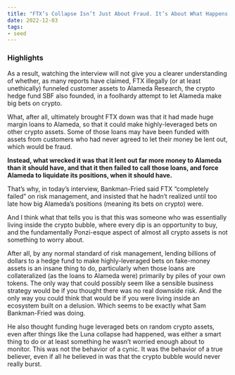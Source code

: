 ```yaml
---
title: "FTX’s Collapse Isn’t Just About Fraud. It’s About What Happens When You Live Inside the Crypto Bubble, James Surowiecki"
date: 2022-12-03
tags:
- seed
---
```


### Highlights
As a result, watching the interview will not give you a clearer understanding of whether, as many reports have claimed, FTX illegally (or at least unethically) funneled customer assets to Alameda Research, the crypto hedge fund SBF also founded, in a foolhardy attempt to let Alameda make big bets on crypto.

What, after all, ultimately brought FTX down was that it had made huge margin loans to Alameda, so that it could make highly-leveraged bets on other crypto assets. Some of those loans may have been funded with assets from customers who had never agreed to let their money be lent out, which would be fraud.

**Instead, what wrecked it was that it lent out far more money to Alameda than it should have, and that it then failed to call those loans, and force Alameda to liquidate its positions, when it should have.**

That’s why, in today’s interview, Bankman-Fried said FTX “completely failed” on risk management, and insisted that he hadn’t realized until too late how big Alameda’s positions (meaning its bets on crypto) were.

And I think what that tells you is that this was someone who was essentially living inside the crypto bubble, where every dip is an opportunity to buy, and the fundamentally Ponzi-esque aspect of almost all crypto assets is not something to worry about.

After all, by any normal standard of risk management, lending billions of dollars to a hedge fund to make highly-leveraged bets on fake-money assets is an insane thing to do, particularly when those loans are collateralized (as the loans to Alameda were) primarily by piles of your own tokens. The only way that could possibly seem like a sensible business strategy would be if you thought there was no real downside risk. And the only way you could think that would be if you were living inside an ecosystem built on a delusion. Which seems to be exactly what Sam Bankman-Fried was doing.

He also thought funding huge leveraged bets on random crypto assets, even after things like the Luna collapse had happened, was either a smart thing to do or at least something he wasn’t worried enough about to monitor. This was not the behavior of a cynic. It was the behavior of a true believer, even if all he believed in was that the crypto bubble would never really burst.





